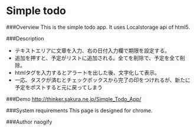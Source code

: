 Simple todo
==== 
###Overview
This is the simple todo app. It uses Localstorage api of html5. 

###Description
* テキストエリアに文章を入力、右の日付入力欄で期限を設定する。
* 追加を押すと、予定がリストに追加される。全てを削除で、予定を全て削除。
* htmlタグを入力するとアラートを出した後、文字化して表示。
* 一応、タスクが済むとチェックボックスから完了の印をつけれるが、新たに予定をポストすると元に戻ってしまう



###Demo 
http://thinker.sakura.ne.jp/Simple_Todo_App/

###System requirements
This page is designed for chrome.

###Author
naogify
